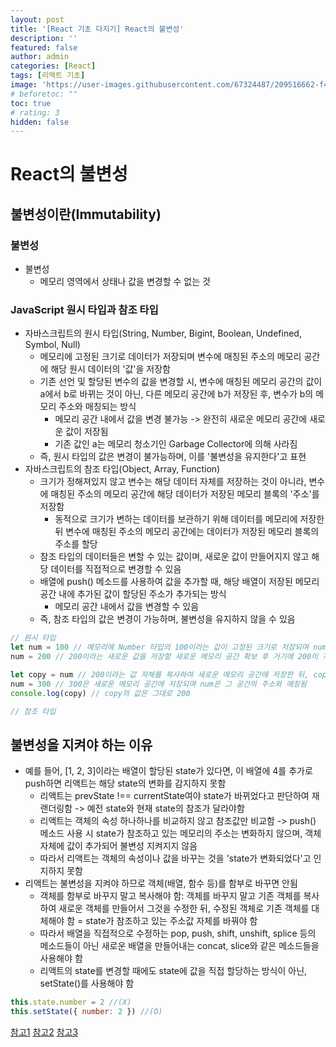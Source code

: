 ```yaml
---
layout: post
title: '[React 기초 다지기] React의 불변성'
description: ''
featured: false
author: admin
categories: [React]
tags: [리액트 기초]
image: 'https://user-images.githubusercontent.com/67324487/209516662-f46c6595-6f69-4488-9d65-a9af03b019b5.png'
# beforetoc: ""
toc: true
# rating: 3
hidden: false
---
```


# React의 불변성

## 불변성이란(Immutability)

### 불변성

- 불변성
  - 메모리 영역에서 상태나 값을 변경할 수 없는 것

### JavaScript 원시 타입과 참조 타입

- 자바스크립트의 원시 타입(String, Number, Bigint, Boolean, Undefined, Symbol, Null)
  - 메모리에 고정된 크기로 데이터가 저장되며 변수에 매칭된 주소의 메모리 공간에 해당 원시 데이터의 '값'을 저장함
  - 기존 선언 및 할당된 변수의 값을 변경할 시, 변수에 매칭된 메모리 공간의 값이 a에서 b로 바뀌는 것이 아닌, 다른 메모리 공간에 b가 저장된 후, 변수가 b의 메모리 주소와 매칭되는 방식
    - 메모리 공간 내에서 값을 변경 불가능 -> 완전히 새로운 메모리 공간에 새로운 값이 저장됨
    - 기존 값인 a는 메모리 청소기인 Garbage Collector에 의해 사라짐
  - 즉, 원시 타입의 값은 변경이 불가능하며, 이를 '불변성을 유지한다'고 표현
- 자바스크립트의 참조 타입(Object, Array, Function)
  - 크기가 정해져있지 않고 변수는 해당 데이터 자체를 저장하는 것이 아니라, 변수에 매칭된 주소의 메모리 공간에 해당 데이터가 저장된 메모리 블록의 '주소'를 저장함
    - 동적으로 크기가 변하는 데이터를 보관하기 위해 데이터를 메모리에 저장한 뒤 변수에 매칭된 주소의 메모리 공간에는 데이터가 저장된 메모리 블록의 주소를 할당
  - 참조 타입의 데이터들은 변할 수 있는 값이며, 새로운 값이 만들어지지 않고 해당 데이터를 직접적으로 변경할 수 있음
  - 배열에 push() 메소드를 사용하여 값을 추가할 때, 해당 배열이 저장된 메모리 공간 내에 추가된 값이 할당된 주소가 추가되는 방식
    - 메모리 공간 내에서 값을 변경할 수 있음
  - 즉, 참조 타입의 값은 변경이 가능하며, 불변성을 유지하지 않을 수 있음

```jsx
// 원시 타입
let num = 100 // 메모리에 Number 타입의 100이라는 값이 고정된 크기로 저장되며 num이 해당 원시 데이터의 값을 보관 = 변수에 할당된 메모리 블록에 100을 저장
num = 200 // 200이라는 새로운 값을 저장할 새로운 메모리 공간 확보 후 거기에 200이 저장되며 num은 200이 저장된 메모리 공간의 주소와 재매칭됨

let copy = num // 200이라는 값 자체를 복사하여 새로운 메모리 공간에 저장한 뒤, copy는 그 메모리 공간의 주소와 매칭됨
num = 300 // 300은 새로운 메모리 공간에 저장되며 num은 그 공간의 주소와 매칭됨
console.log(copy) // copy의 값은 그대로 200

// 참조 타입
```

## 불변성을 지켜야 하는 이유

- 예를 들어, [1, 2, 3]이라는 배열이 할당된 state가 있다면, 이 배열에 4를 추가로 push하면 리액트는 해당 state의 변화를 감지하지 못함
  - 리액트는 prevState !== currentState여야 state가 바뀌었다고 판단하여 재랜더링함 -> 예전 state와 현재 state의 참조가 달라야함
  - 리액트는 객체의 속성 하나하나를 비교하지 않고 참조값만 비교함 -> push() 메소드 사용 시 state가 참조하고 있는 메모리의 주소는 변화하지 않으며, 객체 자체에 값이 추가되어 불변성 지켜지지 않음
  - 따라서 리액트는 객체의 속성이나 값을 바꾸는 것을 'state가 변화되었다'고 인지하지 못함
- 리액트는 불변성을 지켜야 하므로 객체(배열, 함수 등)를 함부로 바꾸면 안됨
  - 객체를 함부로 바꾸지 말고 복사해야 함: 객체를 바꾸지 말고 기존 객체를 복사하여 새로운 객체를 만들어서 그것을 수정한 뒤, 수정된 객체로 기존 객체를 대체해야 함 = state가 참조하고 있는 주소값 자체를 바꿔야 함
  - 따라서 배열을 직접적으로 수정하는 pop, push, shift, unshift, splice 등의 메소드들이 아닌 새로운 배열을 만들어내는 concat, slice와 같은 메소드들을 사용해야 함
  - 리액트의 state를 변경할 때에도 state에 값을 직접 할당하는 방식이 아닌, setState()를 사용해야 함

```jsx
this.state.number = 2 //(X)
this.setState({ number: 2 }) //(O)
```

[참고1](https://www.youtube.com/playlist?list=PLcqDmjxt30RtqbStQqk-eYMK8N-1SYIFn)
[참고2](https://jungwoney.tistory.com/13)
[참고3](https://velog.io/@jma1020/%EB%A6%AC%EC%95%A1%ED%8A%B8%EC%97%90%EC%84%9C-%EB%B6%88%EB%B3%80%EC%84%B1%EC%9D%B4%EB%9E%80)
